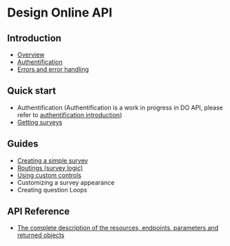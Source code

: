 # Design Online API
## Introduction
- [Overview](intro-overview.md)
- [Authentification](intro-authentification.md)
- [Errors and error handling](intro-error.md)
## Quick start
- Authentification (Authentification is a work in progress in DO API, please refer to [authentification introduction](intro-authentification.md))
- [Getting surveys](qstart-getsurveys.md)
## Guides
- [Creating a simple survey](guide-create-survey.md)
- [Routings (survey logic)](guide-routings.md)
- [Using custom controls](guide-custom-control.md)
- Customizing a survey appearance
- Creating question Loops
## API Reference
- [The complete description of the resources, endpoints, parameters and returned objects](api-reference-intro.md)
